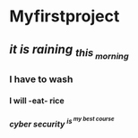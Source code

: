 # Myfirstproject
## *it is raining <sub>this<sub/> morning*
### **I have to wash** 
#### **I will -eat- rice**
##### cyber security <sup>is<sup/> my best course
